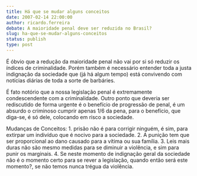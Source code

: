 ```yaml
---
title: Há que se mudar alguns conceitos
date: 2007-02-14 22:00:00
author: ricardo.ferreira
debate: A maioridade penal deve ser reduzida no Brasil?
slug: ha-que-se-mudar-alguns-conceitos
status: publish 
type: post
---
```


É óbvio que a redução da maioridade penal não vai por si só reduzir os índices de criminalidade. Porém também é necessário entender toda a justa indignação da sociedade que (já há algum tempo) está convivendo com notícias diárias de toda a sorte de barbáries.   

 É fato notório que a nossa legislação penal é extremamente condescendente com a criminalidade. Outro ponto que deveria ser rediscutido de forma urgente é o benefício de progressão de penal, é um absurdo o criminoso cumprir apenas 1/6 da pena, para o benefício, que diga-se, é só dele, colocando em risco a sociedade.  

Mudanças de Conceitos: 1. prisão não é para corrigir ninguém, é sim, para extirpar um indivíduo que é nocivo para a sociedade. 2. A punição tem que ser proporcional ao dano causado para a vítima ou sua família. 3. Leis mais duras não são mesmo medidas para se diminuir a violência, e sim para punir os marginais. 4. Se neste momento de indignação geral da sociedade não é o momento certo para se rever a legislação, quando então será este momento?, se não temos nunca trégua da violência.   

